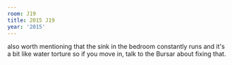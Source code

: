 ```yaml
---
room: J19
title: 2015 J19
year: '2015'
---
```


also worth mentioning that the sink in the bedroom constantly runs and it's a bit like water torture so if you move in, talk to the Bursar about fixing that.